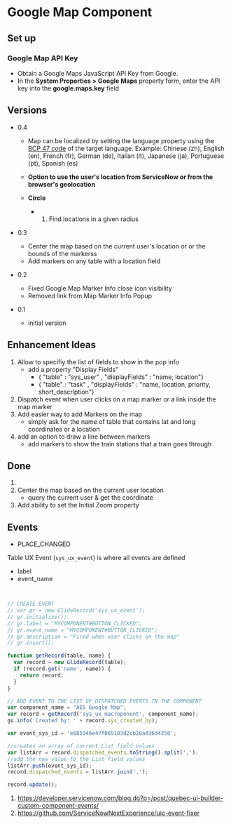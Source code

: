 # Google Map Component

## Set up

### Google Map API Key
- Obtain a Google Maps JavaScript API Key from Google.
- In the **System Properties > Google Maps** property form, enter the API key into the **google.maps.key** field

## Versions

- 0.4
    - Map can be localized by setting the language property using the [BCP 47 code](https://www.iana.org/assignments/language-subtag-registry/language-subtag-registry) of the target language. Example: Chinese (zh), English (en), French (fr), German (de),  Italian (it), Japanese (ja), Portuguese (pt), Spanish (es)

    - **Option to use the user's location from ServiceNow or from the browser's geolocation**

    - **Circle**
        - 1. Find locations in a given radius


- 0.3
    - Center the map based on the current user's location or or the bounds of the markerss
    - Add markers on any table with a location field
- 0.2
    - Fixed Google Map Marker Info close icon visibility
    - Removed link from Map Marker Info Popup
- 0.1
    - initial version

## Enhancement Ideas

1. Allow to specifiy the list of fields to show in the pop info
    -  add a property "Display Fields"
        -  { "table" : "sys_user" , "displayFields" : "name, location"}
        -  { "table" : "task"     , "displayFields" : "name, location, priority, short_description"}
2. Dispatch event when user clicks on a map marker or a link inside the map marker
3. Add easier way to add Markers on the map
    - simply ask for the name of table that contains lat and long coordinates or a location
4. add an option to draw a line between markers
    - add markers to show the train stations that a train goes through

## Done
1. 
3. Center the map based on the current user location
    - query the current user & get the coordinate
4. Add ability to set the Initial Zoom property

## Events

- PLACE_CHANGED


Table UX Event (`sys_ux_event`) is where all events are defined
- label
- event_name

```js


// CREATE EVENT
// var gr = new GlideRecord('sys_ux_event');
// gr.initialize();
// gr.label = "MYCOMPONENT#BUTTON_CLICKED";
// gr.event_name = "MYCOMPONENT#BUTTON_CLICKED";
// gr.description = "Fired when user clicks on the map"
// gr.insert();

function getRecord(table, name) {
  var record = new GlideRecord(table);
  if (record.get('name', name)) {
    return record;
  }
}

// ADD EVENT TO THE LIST OF DISPATCHED EVENTS IN THE COMPONENT
var component_name = "AES Google Map";
var record = getRecord('sys_ux_macroponent', component_name);
gs.info('Created by: ' + record.sys_created_by);

var event_sys_id = 'e685946e47f065103d2cb28a436d4350';

//creates an array of current List field values
var listArr = record.dispatched_events.toString().split(',');
//add the new value to the List field values
listArr.push(event_sys_id);
record.dispatched_events = listArr.join(',');

record.update();
```
1. https://developer.servicenow.com/blog.do?p=/post/quebec-ui-builder-custom-component-events/
2. https://github.com/ServiceNowNextExperience/uic-event-fixer
